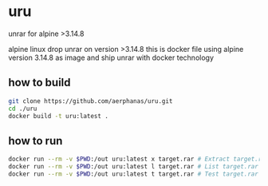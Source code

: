 # uru
unrar for alpine >3.14.8

alpine linux drop unrar on version >3.14.8 this is docker file using alpine version 3.14.8 as image and ship unrar with docker technology

## how to build
```sh
git clone https://github.com/aerphanas/uru.git
cd ./uru
docker build -t uru:latest .
```
## how to run
```sh
docker run --rm -v $PWD:/out uru:latest x target.rar # Extract target.rar
docker run --rm -v $PWD:/out uru:latest l target.rar # List target.rar
docker run --rm -v $PWD:/out uru:latest t target.rar # Test target.rar
```

